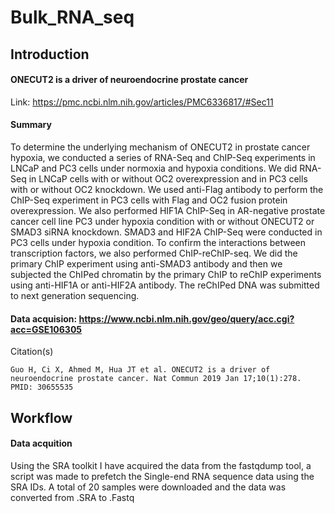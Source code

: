 # Bulk_RNA_seq
## Introduction
#### ONECUT2 is a driver of neuroendocrine prostate cancer

Link: https://pmc.ncbi.nlm.nih.gov/articles/PMC6336817/#Sec11

#### Summary
To determine the underlying mechanism of ONECUT2 in prostate cancer hypoxia, we conducted a series of RNA-Seq and ChIP-Seq experiments in LNCaP and PC3 cells under normoxia and hypoxia conditions. We did RNA-Seq in LNCaP cells with or without OC2 overexpression and in PC3 cells with or without OC2 knockdown. We used anti-Flag antibody to perform the ChIP-Seq experiment in PC3 cells with Flag and OC2 fusion protein overexpression. We also performed HIF1A ChIP-Seq in AR-negative prostate cancer cell line PC3 under hypoxia condition with or without ONECUT2 or SMAD3 siRNA knockdown. SMAD3 and HIF2A ChIP-Seq were conducted in PC3 cells under hypoxia condition. To confirm the interactions between transcription factors, we also performed ChIP-reChIP-seq. We did the primary ChIP experiment using anti-SMAD3 antibody and then we subjected the ChIPed chromatin by the primary ChIP to reChIP experiments using anti-HIF1A or anti-HIF2A antibody. The reChIPed DNA was submitted to next generation sequencing.

#### Data acquision: https://www.ncbi.nlm.nih.gov/geo/query/acc.cgi?acc=GSE106305

Citation(s) 	

    Guo H, Ci X, Ahmed M, Hua JT et al. ONECUT2 is a driver of neuroendocrine prostate cancer. Nat Commun 2019 Jan 17;10(1):278. PMID: 30655535

## Workflow
#### Data acquition
Using the SRA toolkit I have acquired the data from the fastqdump tool, a script was made to prefetch the Single-end RNA sequence data using the SRA IDs. A total of 20 samples were downloaded and the data was converted from .SRA to .Fastq
